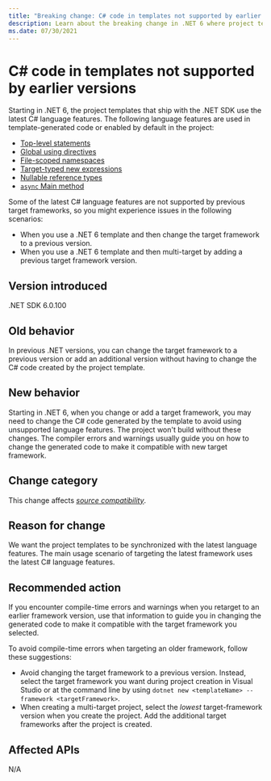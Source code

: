 ```yaml
---
title: "Breaking change: C# code in templates not supported by earlier versions"
description: Learn about the breaking change in .NET 6 where project templates use new C# features that aren't available in previous versions.
ms.date: 07/30/2021
---
```

# C# code in templates not supported by earlier versions

Starting in .NET 6, the project templates that ship with the .NET SDK use the latest C# language features. The following language features are used in template-generated code or enabled by default in the project:

- [Top-level statements](../../../../csharp/fundamentals/program-structure/top-level-statements.md)
- [Global using directives](https://github.com/dotnet/csharplang/blob/main/proposals/csharp-10.0/GlobalUsingDirective.md)
- [File-scoped namespaces](https://github.com/dotnet/csharplang/blob/main/proposals/csharp-10.0/file-scoped-namespaces.md)
- [Target-typed new expressions](/dotnet/csharp/language-reference/proposals/csharp-9.0/target-typed-new)
- [Nullable reference types](../../../../csharp/nullable-references.md)
- [`async` Main method](../fundamentals/program-structure/main-command-line.md#async-main-return-values)

Some of the latest C# language features are not supported by previous target frameworks, so you might experience issues in the following scenarios:

- When you use a .NET 6 template and then change the target framework to a previous version.
- When you use a .NET 6 template and then multi-target by adding a previous target framework version.

## Version introduced

.NET SDK 6.0.100

## Old behavior

In previous .NET versions, you can change the target framework to a previous version or add an additional version without having to change the C# code created by the project template.

## New behavior

Starting in .NET 6, when you change or add a target framework, you may need to change the C# code generated by the template to avoid using unsupported language features. The project won't build without these changes. The compiler errors and warnings usually guide you on how to change the generated code to make it compatible with new target framework.

## Change category

This change affects [*source compatibility*](../../categories.md#source-compatibility).

## Reason for change

We want the project templates to be synchronized with the latest language features. The main usage scenario of targeting the latest framework uses the latest C# language features.

## Recommended action

If you encounter compile-time errors and warnings when you retarget to an earlier framework version, use that information to guide you in changing the generated code to make it compatible with the target framework you selected.

To avoid compile-time errors when targeting an older framework, follow these suggestions:

- Avoid changing the target framework to a previous version. Instead, select the target framework you want during project creation in Visual Studio or at the command line by using `dotnet new <templateName> --framework <targetFramework>`.
- When creating a multi-target project, select the *lowest* target-framework version when you create the project. Add the additional target frameworks after the project is created.

## Affected APIs

N/A
